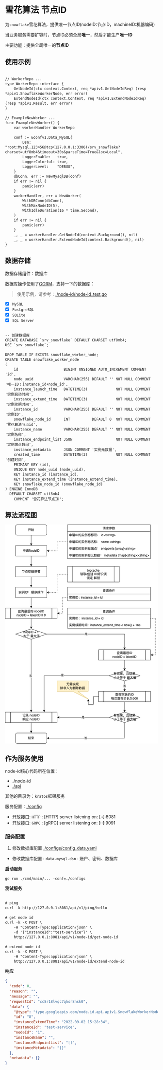 # 雪花算法 节点ID

为`snowflake`雪花算法，提供唯一节点ID(nodeID:节点ID，machineID:机器编码)

当业务服务需要扩容时，节点ID必须全局**唯一**，然后才能生产**唯一ID**

主要功能：提供全局唯一的**节点ID**

## 使用示例

```text

// WorkerRepo ...
type WorkerRepo interface {
	GetNodeId(ctx context.Context, req *apiv1.GetNodeIdReq) (resp *apiv1.SnowflakeWorkerNode, err error)
	ExtendNodeId(ctx context.Context, req *apiv1.ExtendNodeIdReq) (resp *apiv1.Result, err error)
}

// ExampleNewWorker ...
func ExampleNewWorker() {
	var workerHandler WorkerRepo

	conf := &confv1.Data_MySQL{
		Dsn:            "root:Mysql.123456@tcp(127.0.0.1:3306)/srv_snowflake?charset=utf8mb4&timeout=30s&parseTime=True&loc=Local",
		LoggerEnable:   true,
		LoggerColorful: true,
		LoggerLevel:    "DEBUG",
	}
	dbConn, err := NewMysqlDB(conf)
	if err != nil {
		panic(err)
	}
	workerHandler, err = NewWorker(
		WithDBConn(dbConn),
		WithMaxNodeID(5),
		WithIdleDuration(16 * time.Second),
	)
	if err != nil {
		panic(err)
	}
	_, _ = workerHandler.GetNodeId(context.Background(), nil)
	_, _ = workerHandler.ExtendNodeId(context.Background(), nil)
}
```

## 数据存储

数据存储组件：数据库

数据库操作使用了[GORM](https://gorm.io/)，支持一下的数据库：

> 使用示例，请参考：[./node-id/node-id_test.go](node-id/node-id_test.go)

- [x] `MySQL`
- [x] `PostgreSQL`
- [x] `SQLite`
- [x] `SQL Server`

```mysql

-- 创建数据库
CREATE DATABASE `srv_snowflake` DEFAULT CHARSET utf8mb4;
USE `srv_snowflake`;

DROP TABLE IF EXISTS snowflake_worker_node;
CREATE TABLE snowflake_worker_node
(
    id                     BIGINT UNSIGNED AUTO_INCREMENT COMMENT 'id',
    node_uuid              VARCHAR(255) DEFAULT '' NOT NULL COMMENT '唯一ID；instance_id+node_id',
    instance_launch_time   DATETIME(3)             NOT NULL COMMENT '实例启动时间',
    instance_extend_time   DATETIME(3)             NOT NULL COMMENT '实例续期时间',
    instance_id            VARCHAR(255) DEFAULT '' NOT NULL COMMENT '实例ID',
    snowflake_node_id      INT          DEFAULT 0  NOT NULL COMMENT '雪花算法节点id',
    instance_name          VARCHAR(255) DEFAULT '' NOT NULL COMMENT '实例名称',
    instance_endpoint_list JSON                    NOT NULL COMMENT '实例端点数组',
    instance_metadata      JSON COMMENT '实例元数据',
    created_time           DATETIME(3)             NOT NULL COMMENT '创建时间',
    PRIMARY KEY (id),
    UNIQUE KEY node_uuid (node_uuid),
    KEY instance_id (instance_id),
    KEY instance_extend_time (instance_extend_time),
    KEY snowflake_node_id (snowflake_node_id)
) ENGINE InnoDB
  DEFAULT CHARSET utf8mb4
    COMMENT '雪花算法节点ID';

```

## 算法流程图

![雪花算法ID节点颁发流程图](./statics/雪花算法ID节点颁发流程图@开广.drawio.png)

## 作为服务使用

node-id核心代码所在位置：

- [./node-id](./node-id)
- [./api](./api)

其他的目录为：`kratos`框架服务

服务配置：[./config](./configs)

- 开放接口: `HTTP` : [HTTP] server listening on: [::]:8081
- 开放接口: `GRPC` : [gRPC] server listening on: [::]:9091

### 服务配置

1. 修改数据库配置 [./configs/config_data.yaml](runtime/config_data.yaml)

- 修改数据库配置 : `data.mysql.dsn` : 账户、密码、数据库

**启动服务**

```shell
go run ./cmd/main/... -conf=./configs
```

**测试服务**

```shell

# ping
curl -k http://127.0.0.1:8081/api/v1/ping/hello

# get node id
curl -k -X POST \
    -H "Content-Type:application/json" \
    -d '{"instanceId":"test-service"}' \
    http://127.0.0.1:8081/api/v1/node-id/get-node-id
    
# extend node id
curl -k -X POST \
    -H "Content-Type:application/json" \
    http://127.0.0.1:8081/api/v1/node-id/extend-node-id
```

**响应**

```json
{
  "code": 0,
  "reason": "",
  "message": "",
  "requestId": "cc8r18lvqc7qhsr8nsk0",
  "data": {
    "@type": "type.googleapis.com/node.id.api.apiv1.SnowflakeWorkerNode",
    "id": "8",
    "instanceExtendTime": "2022-09-02 15:28:34",
    "instanceId": "test-service",
    "nodeId": "1",
    "instanceName": "",
    "instanceEndpointList": "[]",
    "instanceMetadata": "{}"
  },
  "metadata": {}
}
```
